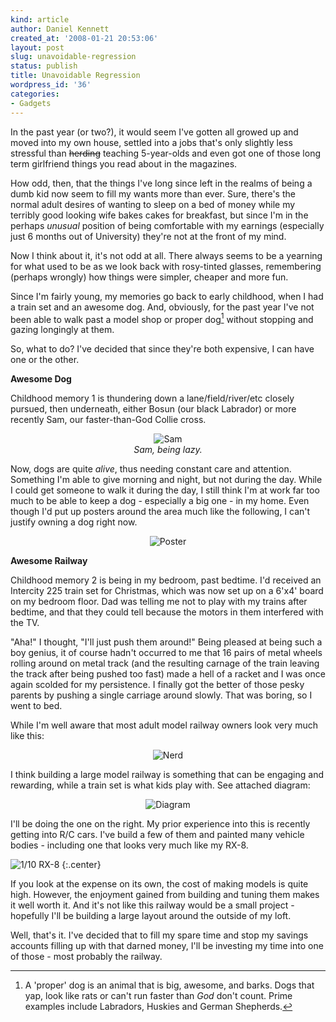 ```yaml
---
kind: article
author: Daniel Kennett
created_at: '2008-01-21 20:53:06'
layout: post
slug: unavoidable-regression
status: publish
title: Unavoidable Regression
wordpress_id: '36'
categories:
- Gadgets
---
```


In the past year (or two?), it would seem I've gotten all growed up and moved into my own house, settled into a jobs that's only slightly less stressful than <del>herding</del> teaching 5-year-olds and even got one of those long term girlfriend things you read about in the magazines. 

How odd, then, that the things I've long since left in the realms of being a dumb kid now seem to fill my wants more than ever. Sure, there's the normal adult desires of wanting to sleep on a bed of money while my terribly good looking wife bakes cakes for breakfast, but since I'm in the perhaps <i>unusual</i> position of being comfortable with my earnings (especially just 6 months out of University) they're not at the front of my mind. 

<!--more-->

Now I think about it, it's not odd at all. There always seems to be a yearning for what used to be as we look back with rosy-tinted glasses, remembering (perhaps wrongly) how things were simpler, cheaper and more fun. 

Since I'm fairly young, my memories go back to early childhood, when I had a train set and an awesome dog. And, obviously, for the past year I've not been able to walk past a model shop or proper dog[^1] without stopping and gazing longingly at them.

[^1]: A 'proper' dog is an animal that is big, awesome, and barks. Dogs that yap, look like rats or can't run faster than <em>God</em> don't count. Prime examples include Labradors, Huskies and German Shepherds.

So, what to do? I've decided that since they're both expensive, I can have one or the other. 

<strong>Awesome Dog</strong>

Childhood memory 1 is thundering down a lane/field/river/etc closely pursued, then underneath, either Bosun (our black Labrador) or more recently Sam, our faster-than-God Collie cross. 

<div align="center"><img src="http://ikennd.ac/pictures/posts/regression/sam.jpg" alt="Sam" />
<br /><em>Sam, being lazy.</em></div>

Now, dogs are quite <em>alive</em>, thus needing constant care and attention. Something I'm able to give morning and night, but not during the day. While I could get someone to walk it during the day, I still think I'm at work far too much to be able to keep a dog - especially a big one - in my home. Even though I'd put up posters around the area much like the following, I can't justify owning a dog right now. 

<div align="center"><img src="http://ikennd.ac/pictures/posts/regression/dogposter.jpg" alt="Poster" /></div>


<strong>Awesome Railway</strong>

Childhood memory 2 is being in my bedroom, past bedtime. I'd received an Intercity 225 train set for Christmas, which was now set up on a 6'x4' board on my bedroom floor. Dad was telling me not to play with my trains after bedtime, and that they could tell because the motors in them interfered with the TV.

"Aha!" I thought, "I'll just push them around!" Being pleased at being such a boy genius, it of course hadn't occurred to me that 16 pairs of metal wheels rolling around on metal track (and the resulting carnage of the train leaving the track after being pushed too fast) made a hell of a racket and I was once again scolded for my persistence. I finally got the better of those pesky parents by pushing a single carriage around slowly. That was boring, so I went to bed. 
 
While I'm well aware that most adult model railway owners look very much like this:

<div align="center"><img src="http://ikennd.ac/pictures/posts/regression/nerd.jpg" alt="Nerd" /></div>

I think building a large model railway is something that can be engaging and rewarding, while a train set is what  kids play with. See attached diagram:

<div align="center"><img src="http://ikennd.ac/pictures/posts/regression/diagram.jpg" alt="Diagram" /></div>

I'll be doing the one on the right. My prior experience into this is recently getting into R/C cars. I've build a few of them and painted many vehicle bodies - including one that looks very much like my RX-8.

<img src="http://ikennd.ac/pictures/rc/ta04_rx8.jpg" alt="1/10 RX-8" />
{:.center}

If you look at the expense on its own, the cost of making models is quite high. However, the enjoyment gained from building and tuning them makes it well worth it. And it's not like this railway would be a small project - hopefully I'll be building a large layout around the outside of my loft. 

Well, that's it. I've decided that to fill my spare time and stop my savings accounts filling up with that darned money, I'll be investing my time into one of those - most probably the railway. 